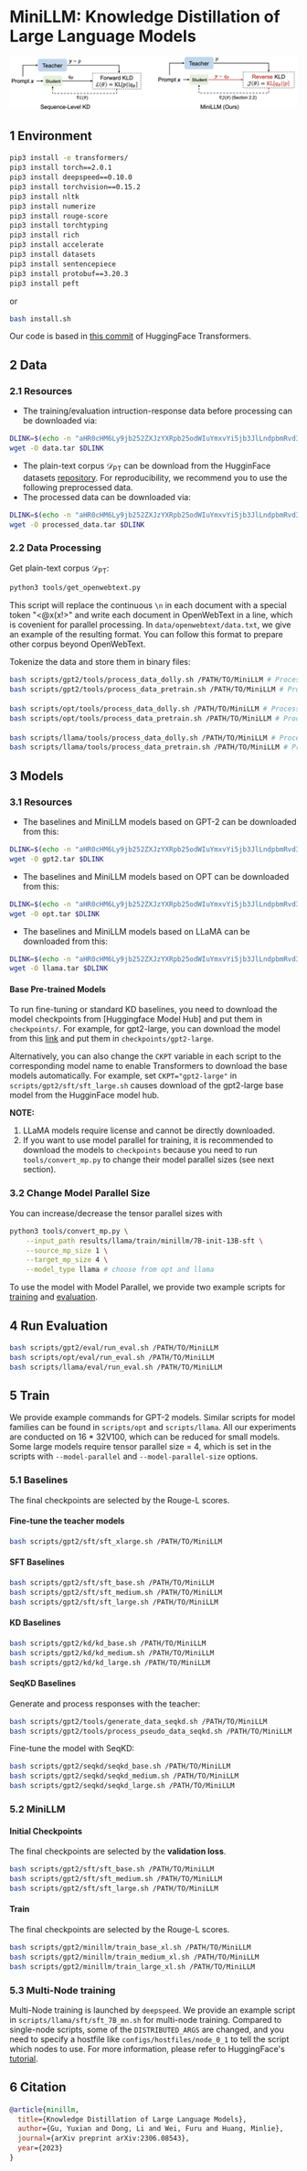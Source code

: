 # MiniLLM: Knowledge Distillation of Large Language Models

![Method](./figures/method.png)
## 1 Environment
```bash
pip3 install -e transformers/
pip3 install torch==2.0.1
pip3 install deepspeed==0.10.0
pip3 install torchvision==0.15.2
pip3 install nltk
pip3 install numerize
pip3 install rouge-score
pip3 install torchtyping
pip3 install rich
pip3 install accelerate
pip3 install datasets
pip3 install sentencepiece
pip3 install protobuf==3.20.3
pip3 install peft
```
or
```bash
bash install.sh
```

Our code is based in [this commit](https://github.com/huggingface/transformers/commit/85fde09c97213bf7e8625f83096bb2a9e183f987) of HuggingFace Transformers.

## 2 Data
### 2.1 Resources
+ The training/evaluation intruction-response data before processing can be downloaded via:
```bash
DLINK=$(echo -n "aHR0cHM6Ly9jb252ZXJzYXRpb25odWIuYmxvYi5jb3JlLndpbmRvd3MubmV0L2JlaXQtc2hhcmUtcHVibGljL01pbmlMTE0vZGF0YS50YXI/c3Y9MjAyMy0wMS0wMyZzdD0yMDI0LTA0LTEwVDEzJTNBMTElM0E0NFomc2U9MjA1MC0wNC0xMVQxMyUzQTExJTNBMDBaJnNyPWMmc3A9ciZzaWc9NGNYSklqVlJaSElCV3FIalBnRG4lMkYwMW9jenBEV1hpcG1QQ1VrM1o4dmJRJTNE" | base64 --decode)
wget -O data.tar $DLINK
```
+ The plain-text corpus $\mathcal{D}_\text{PT}$ can be download from the HugginFace datasets [repository](https://huggingface.co/datasets/openwebtext). For reproducibility, we recommend you to use the following preprocessed data.
+ The processed data can be downloaded via:
```bash
DLINK=$(echo -n "aHR0cHM6Ly9jb252ZXJzYXRpb25odWIuYmxvYi5jb3JlLndpbmRvd3MubmV0L2JlaXQtc2hhcmUtcHVibGljL01pbmlMTE0vcHJvY2Vzc2VkX2RhdGEudGFyP3N2PTIwMjMtMDEtMDMmc3Q9MjAyNC0wNC0xMFQxMyUzQTExJTNBNDRaJnNlPTIwNTAtMDQtMTFUMTMlM0ExMSUzQTAwWiZzcj1jJnNwPXImc2lnPTRjWEpJalZSWkhJQldxSGpQZ0RuJTJGMDFvY3pwRFdYaXBtUENVazNaOHZiUSUzRA==" | base64 --decode)
wget -O processed_data.tar $DLINK
```


### 2.2 Data Processing
Get plain-text corpus $\mathcal{D}_\text{PT}$:
```bash
python3 tools/get_openwebtext.py
```
This script will replace the continuous `\n` in each document with a special token "<@x(x!>" and write each document in OpenWebText in a line, which is covenient for parallel processing. In `data/openwebtext/data.txt`, we give an example of the resulting format. You can follow this format to prepare other corpus beyond OpenWebText.

Tokenize the data and store them in binary files:
```bash
bash scripts/gpt2/tools/process_data_dolly.sh /PATH/TO/MiniLLM # Process Dolly Train / Validation Data
bash scripts/gpt2/tools/process_data_pretrain.sh /PATH/TO/MiniLLM # Process OpenWebText Train / Validation Data

bash scripts/opt/tools/process_data_dolly.sh /PATH/TO/MiniLLM # Process Dolly Train / Validation Data
bash scripts/opt/tools/process_data_pretrain.sh /PATH/TO/MiniLLM # Process RoBERTa Corpus Train / Validation Data

bash scripts/llama/tools/process_data_dolly.sh /PATH/TO/MiniLLM # Process Dolly Train / Validation Data
bash scripts/llama/tools/process_data_pretrain.sh /PATH/TO/MiniLLM # Process RoBERTa Corpus Train / Validation Data
```

## 3 Models
### 3.1 Resources
+ The baselines and MiniLLM models based on GPT-2 can be downloaded from this:
```bash
DLINK=$(echo -n "aHR0cHM6Ly9jb252ZXJzYXRpb25odWIuYmxvYi5jb3JlLndpbmRvd3MubmV0L2JlaXQtc2hhcmUtcHVibGljL01pbmlMTE0vZ3B0Mi50YXI/c3Y9MjAyMy0wMS0wMyZzdD0yMDI0LTA0LTEwVDEzJTNBMTElM0E0NFomc2U9MjA1MC0wNC0xMVQxMyUzQTExJTNBMDBaJnNyPWMmc3A9ciZzaWc9NGNYSklqVlJaSElCV3FIalBnRG4lMkYwMW9jenBEV1hpcG1QQ1VrM1o4dmJRJTNE" | base64 --decode)
wget -O gpt2.tar $DLINK
```
+ The baselines and MiniLLM models based on OPT can be downloaded from this:
```bash
DLINK=$(echo -n "aHR0cHM6Ly9jb252ZXJzYXRpb25odWIuYmxvYi5jb3JlLndpbmRvd3MubmV0L2JlaXQtc2hhcmUtcHVibGljL01pbmlMTE0vb3B0LnRhcj9zdj0yMDIzLTAxLTAzJnN0PTIwMjQtMDQtMTBUMTMlM0ExMSUzQTQ0WiZzZT0yMDUwLTA0LTExVDEzJTNBMTElM0EwMFomc3I9YyZzcD1yJnNpZz00Y1hKSWpWUlpISUJXcUhqUGdEbiUyRjAxb2N6cERXWGlwbVBDVWszWjh2YlElM0Q=" | base64 --decode)
wget -O opt.tar $DLINK
```
+ The baselines and MiniLLM models based on LLaMA can be downloaded from this:
```bash
DLINK=$(echo -n "aHR0cHM6Ly9jb252ZXJzYXRpb25odWIuYmxvYi5jb3JlLndpbmRvd3MubmV0L2JlaXQtc2hhcmUtcHVibGljL01pbmlMTE0vbGxhbWEudGFyP3N2PTIwMjMtMDEtMDMmc3Q9MjAyNC0wNC0xMFQxMyUzQTExJTNBNDRaJnNlPTIwNTAtMDQtMTFUMTMlM0ExMSUzQTAwWiZzcj1jJnNwPXImc2lnPTRjWEpJalZSWkhJQldxSGpQZ0RuJTJGMDFvY3pwRFdYaXBtUENVazNaOHZiUSUzRA==" | base64 --decode)
wget -O llama.tar $DLINK
```

#### Base Pre-trained Models
To run fine-tuning or standard KD baselines, you need to download the model checkpoints from [Huggingface Model Hub] and put them in `checkpoints/`. For example, for gpt2-large, you can download the model from this [link](https://huggingface.co/gpt2-large/tree/main) and put them in `checkpoints/gpt2-large`.

Alternatively, you can also change the `CKPT` variable in each script to the corresponding model name to enable Transformers to download the base models automatically. For example, set `CKPT="gpt2-large"` in `scripts/gpt2/sft/sft_large.sh` causes download of the gpt2-large base model from the HugginFace model hub.

**NOTE:** 
1. LLaMA models require license and cannot be directly downloaded. 
2. If you want to use model parallel for training, it is recommended to download the models to `checkpoints` because you need to run `tools/convert_mp.py` to change their model parallel sizes (see next section).

### 3.2 Change Model Parallel Size
You can increase/decrease the tensor parallel sizes with
```bash
python3 tools/convert_mp.py \
    --input_path results/llama/train/minillm/7B-init-13B-sft \
    --source_mp_size 1 \
    --target_mp_size 4 \
    --model_type llama # choose from opt and llama
```
To use the model with Model Parallel, we provide two example scripts for [training](https://github.com/microsoft/LMOps/tree/main/minillm/scripts/llama/sft/sft_7B_mp4.sh) and [evaluation](https://github.com/microsoft/LMOps/tree/main/minillm/scripts/llama/sft/eval_main_dolly_mp4.sh).

## 4 Run Evaluation
```bash
bash scripts/gpt2/eval/run_eval.sh /PATH/TO/MiniLLM
bash scripts/opt/eval/run_eval.sh /PATH/TO/MiniLLM
bash scripts/llama/eval/run_eval.sh /PATH/TO/MiniLLM
```

## 5 Train
We provide example commands for GPT-2 models. Similar scripts for model families can be found in `scripts/opt` and `scripts/llama`. All our experiments are conducted on 16 \* 32V100, which can be reduced for small models.
Some large models require tensor parallel size = 4, which is set in the scripts with `--model-parallel` and `--model-parallel-size` options.

### 5.1 Baselines
The final checkpoints are selected by the Rouge-L scores.
#### Fine-tune the teacher models
```bash
bash scripts/gpt2/sft/sft_xlarge.sh /PATH/TO/MiniLLM
```
#### SFT Baselines
```bash
bash scripts/gpt2/sft/sft_base.sh /PATH/TO/MiniLLM
bash scripts/gpt2/sft/sft_medium.sh /PATH/TO/MiniLLM
bash scripts/gpt2/sft/sft_large.sh /PATH/TO/MiniLLM
```

#### KD Baselines
```bash
bash scripts/gpt2/kd/kd_base.sh /PATH/TO/MiniLLM
bash scripts/gpt2/kd/kd_medium.sh /PATH/TO/MiniLLM
bash scripts/gpt2/kd/kd_large.sh /PATH/TO/MiniLLM
```

#### SeqKD Baselines
Generate and process responses with the teacher:
```bash
bash scripts/gpt2/tools/generate_data_seqkd.sh /PATH/TO/MiniLLM
bash scripts/gpt2/tools/process_pseudo_data_seqkd.sh /PATH/TO/MiniLLM
```
Fine-tune the model with SeqKD:
```bash
bash scripts/gpt2/seqkd/seqkd_base.sh /PATH/TO/MiniLLM
bash scripts/gpt2/seqkd/seqkd_medium.sh /PATH/TO/MiniLLM
bash scripts/gpt2/seqkd/seqkd_large.sh /PATH/TO/MiniLLM
```

### 5.2 MiniLLM
#### Initial Checkpoints
The final checkpoints are selected by the **validation loss**.
```bash
bash scripts/gpt2/sft/sft_base.sh /PATH/TO/MiniLLM
bash scripts/gpt2/sft/sft_medium.sh /PATH/TO/MiniLLM
bash scripts/gpt2/sft/sft_large.sh /PATH/TO/MiniLLM
```

#### Train
The final checkpoints are selected by the Rouge-L scores.
```bash
bash scripts/gpt2/minillm/train_base_xl.sh /PATH/TO/MiniLLM
bash scripts/gpt2/minillm/train_medium_xl.sh /PATH/TO/MiniLLM
bash scripts/gpt2/minillm/train_large_xl.sh /PATH/TO/MiniLLM
```

### 5.3 Multi-Node training
Multi-Node training is launched by `deepspeed`. We provide an example script in `scripts/llama/sft/sft_7B_mn.sh` for multi-node training. Compared to single-node scripts, some of the `DISTRIBUTED_ARGS` are changed, and you need to specify a hostfile like `configs/hostfiles/node_0_1` to tell the script which nodes to use. For more information, please refer to HuggingFace's [tutorial](https://huggingface.co/docs/transformers/main_classes/deepspeed#the-deepspeed-launcher).


## 6 Citation
```bibtex
@article{minillm,
  title={Knowledge Distillation of Large Language Models},
  author={Gu, Yuxian and Dong, Li and Wei, Furu and Huang, Minlie},
  journal={arXiv preprint arXiv:2306.08543},
  year={2023}
}
```